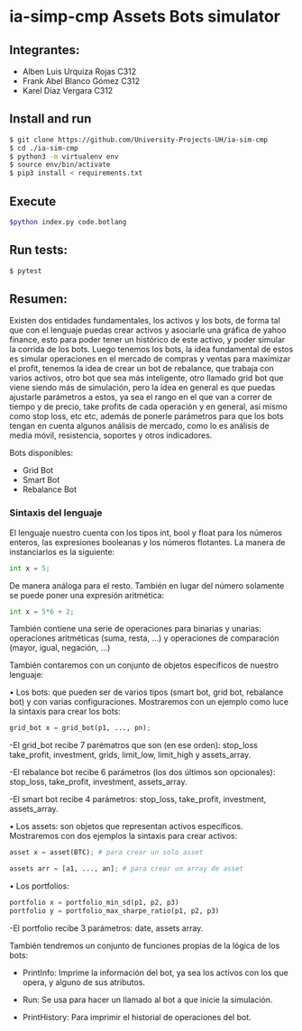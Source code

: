 # ia-simp-cmp Assets Bots simulator

## Integrantes:
- Alben Luis Urquiza Rojas C312
- Frank Abel Blanco Gómez C312
- Karel Díaz Vergara C312

## Install and run
``` bash
$ git clone https://github.com/University-Projects-UH/ia-sim-cmp
$ cd ./ia-sim-cmp
$ python3 -m virtualenv env
$ source env/bin/activate
$ pip3 install < requirements.txt
```

## Execute
``` bash
$python index.py code.botlang
```

## Run tests:
``` bash
$ pytest
```

## Resumen:

Existen dos entidades fundamentales, los activos y los bots, de forma tal que con el lenguaje puedas crear activos y asociarle una gráfica de yahoo finance, esto para poder tener un histórico de este activo, y poder simular la corrida de los bots.
Luego tenemos los bots, la idea fundamental de estos es simular operaciones en el mercado de compras y ventas para maximizar el profit, tenemos la idea de crear un bot de rebalance, que trabaja con varios activos, otro bot que sea más inteligente, otro llamado grid bot que viene siendo más de simulación, pero la idea en general es que puedas ajustarle parámetros a estos, ya sea el rango en el que van a correr de tiempo y de precio, take profits de cada operación y en general, así mismo como stop loss, etc etc, además de ponerle parámetros para que los bots tengan en cuenta algunos análisis de mercado, como lo es análisis de media móvil, resistencia, soportes y otros indicadores.

Bots disponibles:
- Grid Bot
- Smart Bot
- Rebalance Bot

### Sintaxis del lenguaje

El lenguaje nuestro cuenta con los tipos int, bool y float para los números enteros, las expresiones booleanas y los números flotantes. La manera de instanciarlos es la siguiente: 

```python
int x = 5;
```

De manera análoga para el resto. También en lugar del número solamente se puede poner una expresión aritmética: 

```python
int x = 5*6 + 2;
```

También contiene una serie de operaciones para binarias y unarias: operaciones aritméticas (suma, resta, ...) y operaciones de comparación (mayor, igual, negación, ...)

También contaremos con un conjunto de objetos específicos de nuestro lenguaje:

$\bullet$ Los bots: que pueden ser de varios tipos (smart bot, grid bot, rebalance bot) y con varias configuraciones. Mostraremos con un ejemplo como luce la sintaxis para crear los bots: 

``` python
grid_bot x = grid_bot(p1, ..., pn);
```

-El grid\_bot recibe 7 parématros que son (en ese orden): stop\_loss take\_profit, investment, grids, limit\_low, limit\_high y assets\_array.  

-El rebalance bot recibe 6 parámetros (los dos últimos son opcionales): stop\_loss, take\_profit, investment, assets\_array.  

-El smart bot recibe 4 parámetros: stop\_loss, take\_profit, investment, assets\_array.  

$\bullet$ Los assets: son objetos que representan activos específicos. Mostraremos con dos ejemplos la sintaxis para crear activos:

```python
asset x = asset(BTC); # para crear un solo asset
```

``` python
assets arr = [a1, ..., an]; # para crear un array de asset 
```

$\bullet$ Los portfolios:

``` python
portfolio x = portfolio_min_sd(p1, p2, p3)
portfolio y = portfolio_max_sharpe_ratio(p1, p2, p3)
```

-El portfolio recibe 3 parámetros: date, assets array.

También tendremos un conjunto de funciones propias de la lógica de los bots: 

- PrintInfo: Imprime la información del bot, ya sea los activos con los que opera, y alguno de sus atributos.

- Run: Se usa para hacer un llamado al bot a que inicie la simulación.

- PrintHistory: Para imprimir el historial de operaciones del bot.
